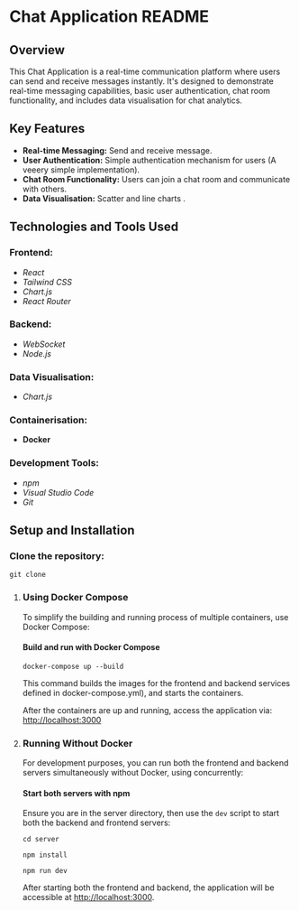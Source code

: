 # Chat Application README

## Overview

This Chat Application is a real-time communication platform where users can send and receive messages instantly. It's designed to demonstrate real-time messaging capabilities, basic user authentication, chat room functionality, and includes data visualisation for chat analytics.

## Key Features

-   **Real-time Messaging:** Send and receive message.
-   **User Authentication:** Simple authentication mechanism for users (A veeery simple implementation).
-   **Chat Room Functionality:** Users can join a chat room and communicate with others.
-   **Data Visualisation:** Scatter and line charts .

## Technologies and Tools Used

### Frontend:

-   *React*
-   *Tailwind CSS* 
-   *Chart.js*
-   *React Router* 

### Backend:

-   *WebSocket* 
-   *Node.js*
 
### Data Visualisation:

-   *Chart.js*
### Containerisation:

-   **Docker**

### Development Tools:

-   *npm*
-   *Visual Studio Code*
-   *Git*

## Setup and Installation

### Clone the repository:

    git clone


 1. ### Using Docker Compose
    
    To simplify the building and running process of multiple containers,
    use Docker Compose:
    
    #### Build and run with Docker Compose
    
     `docker-compose up --build` 
     
	This command builds the images for the frontend and backend services defined in  docker-compose.yml), and  starts the containers.
    
    After the containers are up and running, access the application via:
    [http://localhost:3000](http://localhost:3000/)
    
 2. ### Running Without Docker
    
    For development purposes, you can run both the frontend and backend
    servers simultaneously without Docker, using concurrently:
    
    #### Start both servers with npm
    
    Ensure you are in the server directory, then use the `dev` script to
    start both the backend and frontend servers:
    
    `cd server`

    `npm install` 
    
    `npm run dev`  
    
    After starting both the frontend and backend, the application will
    be accessible at [http://localhost:3000](http://localhost:3000/).

